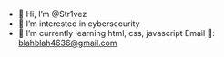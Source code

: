- 👋 Hi, I’m @Str1vez
- 👀 I’m interested in cybersecurity
- 🌱 I’m currently learning html, css, javascript
Email 📧: blahblah4636@gmail.com 

<!---
Str1vez/Str1vez is a ✨ special ✨ repository because its `README.md` (this file) appears on your GitHub profile.
You can click the Preview link to take a look at your changes.
--->
